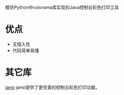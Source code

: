 模仿Python中colorama库实现的Java控制台彩色打印工具

# 优点
* 无侵入性
* 代码简单易懂

# 其它库
[jansi](http://maven.outofmemory.cn/org.fusesource.jansi/jansi/1.11/)
jansi提供了更完善的控制台彩色打印功能。